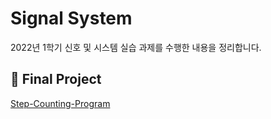 # Signal System
2022년 1학기 신호 및 시스템 실습 과제를 수행한 내용을 정리합니다.

## 📢 Final Project
[Step-Counting-Program](/final_project)